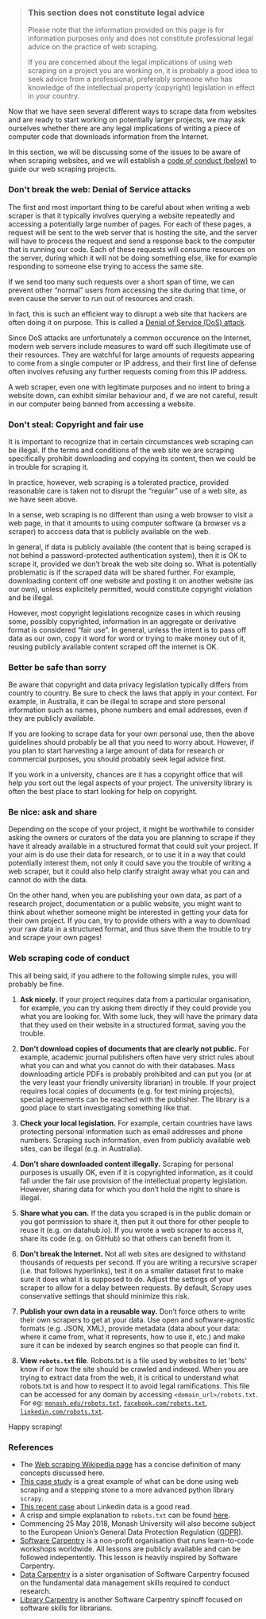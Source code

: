 > ### This section does not constitute legal advice
> 
> Please note that the information provided on this page is for information
> purposes only and does not constitute professional legal advice on the
> practice of web scraping.
>
> If you are concerned about the legal implications of using web scraping
> on a project you are working on, it is probably a good idea to seek
> advice from a professional, preferably someone who has knowledge of the
> intellectual property (copyright) legislation in effect in your country.
>

Now that we have seen several different ways to scrape data from websites and are ready to start working on potentially larger projects, we may ask ourselves whether there are any legal implications of writing a piece of computer code that downloads information from the Internet.

In this section, we will be discussing some of the issues to be aware of when scraping websites, and we will establish a [code of conduct (below)](#web-scraping-code-of-conduct) to guide our web scraping projects.

### Don't break the web: Denial of Service attacks

The first and most important thing to be careful about when writing a web scraper is that it typically involves querying a website repeatedly and accessing a potentially large number of pages. For each of these pages, a request will be sent to the web server that is hosting the site, and the server will have to process the request and send a response back to the computer that is running our code. Each of these requests will consume resources on the server, during which it will not be doing something else, like for example responding to someone else trying to access the same site.

If we send too many such requests over a short span of time, we can prevent other “normal” users from accessing the site during that time, or even cause the server to run out of resources and crash.

In fact, this is such an efficient way to disrupt a web site that hackers are often doing it on purpose. This is called a [Denial of Service (DoS) attack](https://en.wikipedia.org/wiki/Denial-of-service_attack).

Since DoS attacks are unfortunately a common occurence on the Internet, modern web servers include measures to ward off such illegitimate use of their resources. They are watchful for large amounts of requests appearing to come from a single computer or IP address, and their first line of defense often involves refusing any further requests coming from this IP address.

A web scraper, even one with legitimate purposes and no intent to bring a website down, can exhibit similar behaviour and, if we are not careful, result in our computer being banned from accessing a website.


### Don't steal: Copyright and fair use

It is important to recognize that in certain circumstances web scraping can be illegal. If the terms and conditions of the web site we are scraping specifically prohibit downloading and copying its content, then we could be in trouble for scraping it.

In practice, however, web scraping is a tolerated practice, provided reasonable care is taken not to disrupt the “regular” use of a web site, as we have seen above.

In a sense, web scraping is no different than using a web browser to visit a web page, in that it amounts to using computer software (a browser vs a scraper) to acccess data that is publicly available on the web.

In general, if data is publicly available (the content that is being scraped is not behind a password-protected authentication system), then it is OK to scrape it, provided we don’t break the web site doing so. What is potentially problematic is if the scraped data will be shared further. For example, downloading content off one website and posting it on another website (as our own), unless explicitely permitted, would constitute copyright violation and be illegal.

However, most copyright legislations recognize cases in which reusing some, possibly copyrighted, information in an aggregate or derivative format is considered “fair use”. In general, unless the intent is to pass off data as our own, copy it word for word or trying to make money out of it, reusing publicly available content scraped off the internet is OK.


### Better be safe than sorry

Be aware that copyright and data privacy legislation typically differs from country to country. Be sure to check the laws that apply in your context. For example, in Australia, it can be illegal to scrape and store personal information such as names, phone numbers and email addresses, even if they are publicly available.

If you are looking to scrape data for your own personal use, then the above guidelines should probably be all that you need to worry about. However, if you plan to start harvesting a large amount of data for research or commercial purposes, you should probably seek legal advice first.

If you work in a university, chances are it has a copyright office that will help you sort out the legal aspects of your project. The university library is often the best place to start looking for help on copyright.

### Be nice: ask and share

Depending on the scope of your project, it might be worthwhile to consider asking the owners or curators of the data you are planning to scrape if they have it already available in a structured format that could suit your project. If your aim is do use their data for research, or to use it in a way that could potentially interest them, not only it could save you the trouble of writing a web scraper, but it could also help clarify straight away what you can and cannot do with the data.

On the other hand, when you are publishing your own data, as part of a research project, documentation or a public website, you might want to think about whether someone might be interested in getting your data for their own project. If you can, try to provide others with a way to download your raw data in a structured format, and thus save them the trouble to try and scrape your own pages!


### Web scraping code of conduct

This all being said, if you adhere to the following simple rules, you will probably be fine.

1. __Ask nicely.__ If your project requires data from a particular organisation, for example, you can try asking them directly if they could provide you what you are looking for. With some luck, they will have the primary data that they used on their website in a structured format, saving you the trouble.

2. __Don't download copies of documents that are clearly not public.__ For example, academic journal publishers often have very strict rules about what you can and what you cannot do with their databases. Mass downloading article PDFs is probably prohibited and can put you (or at the very least your friendly university librarian) in trouble. If your project requires local copies of documents (e.g. for text mining projects), special agreements can be reached with the publisher. The library is a good place to start investigating something like that.

3. __Check your local legislation.__ For example, certain countries have laws protecting personal information such as email addresses and phone numbers. Scraping such information, even from publicly available web sites, can be illegal (e.g. in Australia).

4. __Don't share downloaded content illegally.__ Scraping for personal purposes is usually OK, even if it is copyrighted information, as it could fall under the fair use provision of the intellectual property legislation. However, sharing data for which you don’t hold the right to share is illegal.

5. __Share what you can.__ If the data you scraped is in the public domain or you got permission to share it, then put it out there for other people to reuse it (e.g. on datahub.io). If you wrote a web scraper to access it, share its code (e.g. on GitHub) so that others can benefit from it.

6. __Don't break the Internet.__ Not all web sites are designed to withstand thousands of requests per second. If you are writing a recursive scraper (i.e. that follows hyperlinks), test it on a smaller dataset first to make sure it does what it is supposed to do. Adjust the settings of your scraper to allow for a delay between requests. By default, Scrapy uses conservative settings that should minimize this risk.

7. __Publish your own data in a reusable way.__ Don’t force others to write their own scrapers to get at your data. Use open and software-agnostic formats (e.g. JSON, XML), provide metadata (data about your data: where it came from, what it represents, how to use it, etc.) and make sure it can be indexed by search engines so that people can find it.

8. __View `robots.txt` file__. Robots.txt is a file used by websites to let 'bots' know if or how the site should be crawled and indexed. When you are trying to extract data from the web, it is critical to understand what robots.txt is and how to respect it to avoid legal ramifications. This file can be accessed for any domain by accessing `<domain_url>/robots.txt`. For eg: [`monash.edu/robots.txt`](https://www.monash.edu/robots.txt), [`facebook.com/robots.txt`](https://www.facebook.com/robots.txt), [`linkedin.com/robots.txt`](https://www.linkedin.com/robots.txt).

Happy scraping!

### References
* The [Web scraping Wikipedia page](https://en.wikipedia.org/wiki/Web_scraping) has a concise definition of many concepts discussed here.
* [This case study](https://www.analyticsvidhya.com/blog/2017/07/web-scraping-in-python-using-scrapy/) is a great example of what can be done using web scraping and a stepping stone to a more advanced python library `scrapy`.
* [This recent case](https://www.eff.org/deeplinks/2019/09/victory-ruling-hiq-v-linkedin-protects-scraping-public-data) about Linkedin data is a good read.
* A crisp and simple explanation  to `robots.txt` can be found [here](https://www.promptcloud.com/blog/how-to-read-and-respect-robots-file/). 
* Commencing 25 May 2018, Monash University will also become subject to the European Union’s General Data Protection Regulation ([GDPR](https://en.wikipedia.org/wiki/General_Data_Protection_Regulation)).
* [Software Carpentry](https://software-carpentry.org/) is a non-profit organisation that runs learn-to-code workshops worldwide. All lessons are publicly available and can be followed indepentently. This lesson is heavily inspired by Software Carpentry.
* [Data Carpentry](http://www.datacarpentry.org/) is a sister organisation of Software Carpentry focused on the fundamental data management skills required to conduct research.
* [Library Carpentry](https://librarycarpentry.github.io/) is another Software Carpentry spinoff focused on software skills for librarians.
